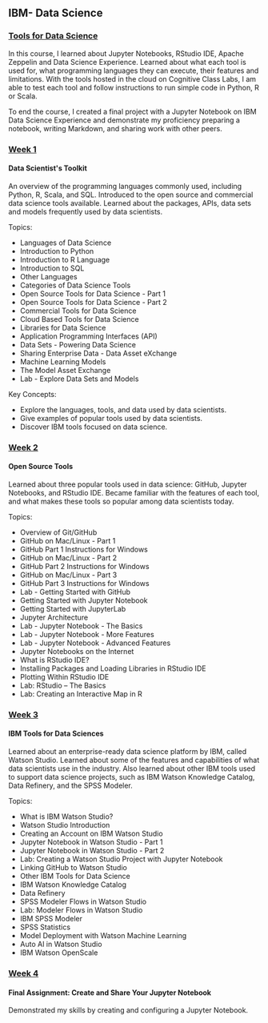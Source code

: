 ## IBM- Data Science

### [Tools for Data Science](https://www.coursera.org/learn/open-source-tools-for-data-science/home/welcome)   

In this course, I learned about Jupyter Notebooks, RStudio IDE, Apache Zeppelin and Data Science Experience. Learned about what each tool is used for, what programming languages they can execute, their features and limitations. With the tools hosted in the cloud on Cognitive Class Labs, I am able to test each tool and follow instructions to run simple code in Python, R or Scala.

To end the course, I created a final project with a Jupyter Notebook on IBM Data Science Experience and demonstrate my proficiency preparing a notebook, writing Markdown, and sharing work with other peers.


### [Week 1](https://github.com/kk289/IBM-Data-Science/tree/master/Course%202_Tools%20for%20Data%20Science%20/Week%201)        
#### Data Scientist's Toolkit
An overview of the programming languages commonly used, including Python, R, Scala, and SQL. Introduced to the open source and commercial data science tools available. Learned about the packages, APIs, data sets and models frequently used by data scientists.

Topics:   
- Languages of Data Science
- Introduction to Python
- Introduction to R Language
- Introduction to SQL
- Other Languages
- Categories of Data Science Tools
- Open Source Tools for Data Science - Part 1
- Open Source Tools for Data Science - Part 2
- Commercial Tools for Data Science
- Cloud Based Tools for Data Science
- Libraries for Data Science
- Application Programming Interfaces (API)
- Data Sets - Powering Data Science
- Sharing Enterprise Data - Data Asset eXchange
- Machine Learning Models
- The Model Asset Exchange
- Lab - Explore Data Sets and Models  

Key Concepts:   
- Explore the languages, tools, and data used by data scientists.
- Give examples of popular tools used by data scientists.
- Discover IBM tools focused on data science.

### [Week 2](https://github.com/kk289/IBM-Data-Science/tree/master/Course%202_Tools%20for%20Data%20Science%20/Week%202)    
#### Open Source Tools
Learned about three popular tools used in data science: GitHub, Jupyter Notebooks, and RStudio IDE. Became familiar with the features of each tool, and what makes these tools so popular among data scientists today.

Topics:   
- Overview of Git/GitHub
- GitHub on Mac/Linux - Part 1
- GitHub Part 1 Instructions for Windows
- GitHub on Mac/Linux - Part 2
- GitHub Part 2 Instructions for Windows
- GitHub on Mac/Linux - Part 3
- GitHub Part 3 Instructions for Windows
- Lab - Getting Started with GitHub
- Getting Started with Jupyter Notebook
- Getting Started with JupyterLab
- Jupyter Architecture
- Lab - Jupyter Notebook - The Basics
- Lab - Jupyter Notebook - More Features
- Lab - Jupyter Notebook - Advanced Features
- Jupyter Notebooks on the Internet
- What is RStudio IDE?
- Installing Packages and Loading Libraries in RStudio IDE
- Plotting Within RStudio IDE
- Lab: RStudio – The Basics
- Lab: Creating an Interactive Map in R

### [Week 3](./Week%203)   
#### IBM Tools for Data Sciences
Learned about an enterprise-ready data science platform by IBM, called Watson Studio. Learned about some of the features and capabilities of what data scientists use in the industry. Also learned about other IBM tools used to support data science projects, such as IBM Watson Knowledge Catalog, Data Refinery, and the SPSS Modeler.

Topics:   
- What is IBM Watson Studio?
- Watson Studio Introduction
- Creating an Account on IBM Watson Studio
- Jupyter Notebook in Watson Studio - Part 1
- Jupyter Notebook in Watson Studio - Part 2
- Lab: Creating a Watson Studio Project with Jupyter Notebook
- Linking GitHub to Watson Studio
- Other IBM Tools for Data Science
- IBM Watson Knowledge Catalog
- Data Refinery
- SPSS Modeler Flows in Watson Studio
- Lab: Modeler Flows in Watson Studio
- IBM SPSS Modeler
- SPSS Statistics
- Model Deployment with Watson Machine Learning
- Auto AI in Watson Studio
- IBM Watson OpenScale    

### [Week 4](https://github.com/kk289/IBM-Data-Science/tree/master/Course%202_Tools%20for%20Data%20Science%20/Week%204)   
#### Final Assignment: Create and Share Your Jupyter Notebook
Demonstrated my skills by creating and configuring a Jupyter Notebook.    
  